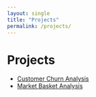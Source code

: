 ```yaml
---
layout: single
title: "Projects"
permalink: /projects/
---
```


# Projects

- [Customer Churn Analysis](projects/project1.html)
- [Market Basket Analysis](projects/project2.html)
